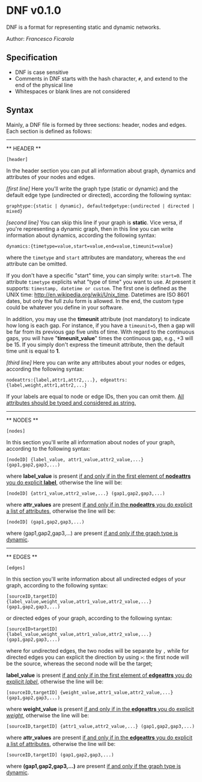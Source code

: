 DNF v0.1.0
==========

DNF is a format for representing static and dynamic networks.

Author: *Francesco Ficarola*

Specification
-------------

* DNF is case sensitive
* Comments in DNF starts with the hash character, `#`, and extend to the end of the physical line
* Whitespaces or blank lines are not considered

Syntax
------

Mainly, a DNF file is formed by three sections: header, nodes and edges. Each section is defined as follows:

************
** HEADER **

	[header]

In the header section you can put all information about graph, dynamics and attributes of your nodes and edges.

*[first line]* Here you'll write the graph type (static or dynamic) and the default edge type (undirected or directed), according the following syntax:

	graphtype:{static | dynamic}, defaultedgetype:{undirected | directed | mixed}

*[second line]* You can skip this line if your graph is **static**. Vice versa, if you're representing a dynamic graph, then in this line you can write information about dynamics, according the following syntax:

	dynamics:{timetype=value,start=value,end=value,timeunit=value}

where the `timetype` and `start` attributes are mandatory, whereas the `end` attribute can be omitted.

If you don't have a specific "start" time, you can simply write: `start=0`. The attribute `timetype` explicits what "type of time" you want to use. At present it supports: `timestamp, datetime or custom`. The first one is defined as the UNIX time: http://en.wikipedia.org/wiki/Unix_time. Datetimes are ISO 8601 dates, but only the full zulu form is allowed. In the end, the custom type could be whatever you define in your software.

In addition, you may use the **timeunit** attribute (not mandatory) to indicate how long is each gap. For instance, if you have a `timeunit=5`, then a gap will be far from its previous gap five units of time. With regard to the continuous gaps, you will have "**timeunit_value**" times the continuous gap, e.g., +3 will be 15. If you simply don't express the timeunit attribute, then the default time unit is equal to **1**.

*[third line]* Here you can write any attributes about your nodes or edges, according the following syntax:

	nodeattrs:{label,attr1,attr2,...}, edgeattrs:{label,weight,attr1,attr2,...}

If your labels are equal to node or edge IDs, then you can omit them. <u>All attributes should be typed and considered as string.</u>

***********
** NODES **

	[nodes]

In this section you'll write all information about nodes of your graph, according to the following syntax:

	[nodeID] {label_value, attr1_value,attr2_value,...} (gap1,gap2,gap3,...) 

where **label_value** is present <u>if and only if in the first element of **nodeattrs** you do explicit **label**</u>, otherwise the line will be:

	[nodeID] {attr1_value,attr2_value,...} (gap1,gap2,gap3,...) 

where **attr_values** are present <u>if and only if in the **nodeattrs** you do explicit a list of attributes</u>, otherwise the line will be:

	[nodeID] (gap1,gap2,gap3,...) 

where (gap1,gap2,gap3,...) are present <u>if and only if the graph type is dynamic</u>.

***********
** EDGES **

	[edges]

In this section you'll write information about all undirected edges of your graph, according to the following syntax:

	[sourceID,targetID] {label_value,weight_value,attr1_value,attr2_value,...} (gap1,gap2,gap3,...)

or directed edges of your graph, according to the following syntax:

	[sourceID>targetID] {label_value,weight_value,attr1_value,attr2_value,...} (gap1,gap2,gap3,...)

where for undirected edges, the two nodes will be separate by `,` while for directed edges you can explicit the direction by using `>`: the first node will be the source, whereas the second node will be the target;

**label_value** is present <u>if and only if in the first element of **edgeattrs** you do explicit *label*</u>, otherwise the line will be:

	[sourceID,targetID] {weight_value,attr1_value,attr2_value,...} (gap1,gap2,gap3,...)

where **weight_value** is present <u>if and only if in the **edgeattrs** you do explicit *weight*</u>, otherwise the line will be:

	[sourceID,targetID] {attr1_value,attr2_value,...} (gap1,gap2,gap3,...)

where **attr_values** are present <u>if and only if in the **edgeattrs** you do explicit a list of attributes</u>, otherwise the line will be:

	[sourceID,targetID] (gap1,gap2,gap3,...)

where **(gap1,gap2,gap3,...)** are present <u>if and only if the graph type is dynamic</u>.

